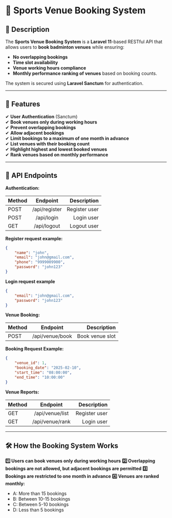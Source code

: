 # 🏸 Sports Venue Booking System

## 📜 Description
The **Sports Venue Booking System** is a **Laravel 11**-based RESTful API that allows users to **book badminton venues** while ensuring:
- **No overlapping bookings**
- **Time slot availability**
- **Venue working hours compliance**
- **Monthly performance ranking of venues** based on booking counts.

The system is secured using **Laravel Sanctum** for authentication.

---

## 🚀 Features
✔ **User Authentication** (Sanctum)  
✔ **Book venues only during working hours**  
✔ **Prevent overlapping bookings**  
✔ **Allow adjacent bookings**  
✔ **Limit bookings to a maximum of one month in advance**  
✔ **List venues with their booking count**  
✔ **Highlight highest and lowest booked venues**  
✔ **Rank venues based on monthly performance**

---

## 📌 API Endpoints

**Authentication:**

| Method        | Endpoint      | Description  |
| ------------- |:-------------:| ------------:|
| POST          | /api/register | Register user|
| POST          | /api/login    | Login user   |
| GET           | /api/logout   | Logout user  |

**Register request example:**
```json
{
    "name": "john",
    "email": "john@gmail.com",
    "phone": "9999009900",
    "password": "john123"
}
```
**Login request example**
```json
{
    "email": "john@gmail.com",
    "password": "john123"
}
```

**Venue Booking:**

| Method        | Endpoint        | Description    |
| ------------- |:---------------:| --------------:|
| POST          | /api/venue/book | Book venue slot|

**Booking Request Example:**
```json
{
    "venue_id": 1,
    "booking_date": "2025-02-10",
    "start_time": "08:00:00",
    "end_time": "10:00:00"
}
```
**Venue Reports:**

| Method        | Endpoint        | Description  |
| ------------- |:---------------:| ------------:|
| GET           | /api/venue/list | Register user|
| GET           | /api/venue/rank | Login user   |

---
## 🛠 How the Booking System Works

**1️⃣ Users can book venues only during working hours**
**2️⃣ Overlapping bookings are not allowed, but adjacent bookings are permitted**
**3️⃣ Bookings are restricted to one month in advance**
**4️⃣ Venues are ranked monthly:**
* A: More than 15 bookings
* B: Between 10-15 bookings
* C: Between 5-10 bookings
* D: Less than 5 bookings
